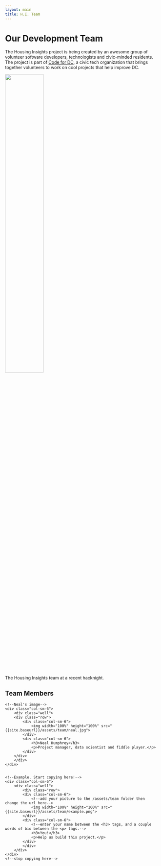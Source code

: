 ```yaml
---
layout: main
title: H.I. Team
---
```



# Our Development Team

The Housing Insights project is being created by an awesome group of volunteer software developers, technologists and civic-minded residents. The project is part of [Code for DC](http://codefordc.org), a civic tech organization that brings together volunteers to work on cool projects that help improve DC. 


<img width="50%" height="50%" src="{{site.baseurl}}/assets/team/all.jpg">

The Housing Insights team at a recent hacknight.


## Team Members

<!--Add yourself to our team members page!-->
<!-- 1) Copy the 'example' team member (between the two parts that say copy)-->
<!-- 2) Edit the name and description-->
<!-- 3) Add a *square* image to the /docs/assets/team folder. Use a tool like https://croppola.com/ if you need to make your picture square. Don't want your face there? Keep the default picture or add some other picture to represent you. Watch out for file size - keep the images under 600px square.-->
<!-- 4) put the filename of your picture in the img tag-->
<!-- 5) Submit a pull request on Github!-->

<div class="row">

    <!--Neal's image-->
    <div class="col-sm-6">
        <div class="well">
        <div class="row">
            <div class="col-sm-6">
                <img width="100%" height="100%" src="{{site.baseurl}}/assets/team/neal.jpg">
            </div>
            <div class="col-sm-6">
                <h3>Neal Humphrey</h3>
                <p>Project manager, data scientist and fiddle player.</p>
            </div>
        </div>
        </div>
    </div>


    <!--Example. Start copying here!-->
    <div class="col-sm-6">
        <div class="well">
            <div class="row">
            <div class="col-sm-6">
                <!--add your picture to the /assets/team folder then change the url here-->
                <img width="100%" height="100%" src="{{site.baseurl}}/assets/team/example.png">
            </div>
            <div class="col-sm-6">
                <!--enter your name between the <h3> tags, and a couple words of bio between the <p> tags.-->
                <h3>You!</h3>
                <p>Help us build this project.</p>
            </div>
            </div>
        </div>
    </div>
    <!--stop copying here-->


</div><!--.row-->